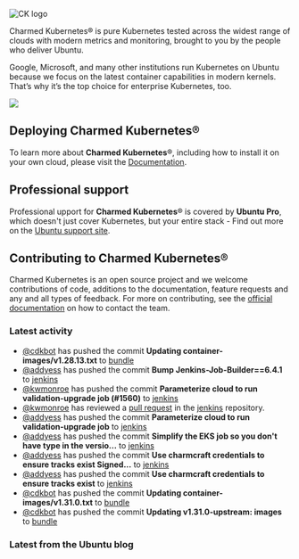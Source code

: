![CK logo](https://assets.ubuntu.com/v1/451d4cf4-Charmed+Kubernetes_RGB_onWhite_2022.svg)

Charmed Kubernetes® is pure Kubernetes tested across the widest range of clouds with modern metrics and monitoring, brought to you by the people who deliver Ubuntu.

Google, Microsoft, and many other institutions run Kubernetes on Ubuntu because we focus on the latest container capabilities in modern kernels. That’s why it’s the top choice for enterprise Kubernetes, too.

![](https://assets.ubuntu.com/v1/843c77b6-juju-at-a-glace.svg)

## Deploying Charmed Kubernetes®

To learn more about **Charmed Kubernetes**®, including how to install it on your own cloud, please visit the [Documentation][docs].

## Professional support

Professional upport for **Charmed Kubernetes**® is covered by **Ubuntu Pro**, which doesn't just cover Kubernetes, but your entire stack - Find out more on the [Ubuntu support site](https://ubuntu.com/support).

## Contributing to Charmed Kubernetes®

Charmed Kubernetes is an open source project and we welcome contributions of code, additions to the documentation, feature requests and any and all types of feedback. For more on contributing, see the [official documentation][get-in-touch] on how to contact the team.

<!-- LINKS -->
[docs]: https://ubuntu.com/kubernetes/docs
[get-in-touch]: https://ubuntu.com/kubernetes/docs/get-in-touch

### Latest activity

<!-- activity starts -->
 - [@cdkbot](https://github.com/cdkbot) has pushed the commit **Updating container-images/v1.28.13.txt** to [bundle](https://github.com/charmed-kubernetes/bundle)
 - [@addyess](https://github.com/addyess) has pushed the commit **Bump Jenkins-Job-Builder==6.4.1** to [jenkins](https://github.com/charmed-kubernetes/jenkins)
 - [@kwmonroe](https://github.com/kwmonroe) has pushed the commit **Parameterize cloud to run validation-upgrade job (#1560)** to [jenkins](https://github.com/charmed-kubernetes/jenkins)
 - [@kwmonroe](https://github.com/kwmonroe) has reviewed a [pull request](https://github.com/charmed-kubernetes/jenkins/pull/1560) in the [jenkins](https://github.com/charmed-kubernetes/jenkins) repository.
 - [@addyess](https://github.com/addyess) has pushed the commit **Parameterize cloud to run validation-upgrade job** to [jenkins](https://github.com/charmed-kubernetes/jenkins)
 - [@addyess](https://github.com/addyess) has pushed the commit **Simplify the EKS job so you don't have type in the versio...** to [jenkins](https://github.com/charmed-kubernetes/jenkins)
 - [@addyess](https://github.com/addyess) has pushed the commit **Use charmcraft credentials to ensure tracks exist  Signed...** to [jenkins](https://github.com/charmed-kubernetes/jenkins)
 - [@addyess](https://github.com/addyess) has pushed the commit **Use charmcraft credentials to ensure tracks exist** to [jenkins](https://github.com/charmed-kubernetes/jenkins)
 - [@cdkbot](https://github.com/cdkbot) has pushed the commit **Updating container-images/v1.31.0.txt** to [bundle](https://github.com/charmed-kubernetes/bundle)
 - [@cdkbot](https://github.com/cdkbot) has pushed the commit **Updating v1.31.0-upstream: images** to [bundle](https://github.com/charmed-kubernetes/bundle)
<!-- activity ends -->

<!-- roadmap starts -->

<!-- roadmap ends -->

### Latest from the Ubuntu blog

<!-- blog starts -->

<!-- blog ends -->
